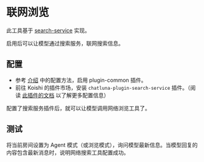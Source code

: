 # 联网浏览

此工具基于 [search-service](../../ecosystem/plugin/search-service.md) 实现。

启用后可以让模型通过搜索服务，联网搜索信息。

## 配置

- 参考 [介绍](introduction.md) 中的配置方法，启用 plugin-common 插件。
- 前往 Koishi 的插件市场，安装 `chatluna-plugin-search-service` 插件。（阅读 [此插件的文档](../../ecosystem/plugin/search-service.md) 以了解更多配置信息）

配置了搜索服务插件后，就可以让模型调用网络浏览工具了。

## 测试

将当前房间设置为 Agent 模式（或浏览模式），询问模型最新信息。当模型回复的内容包含最新消息时，说明网络搜索工具配置成功。
